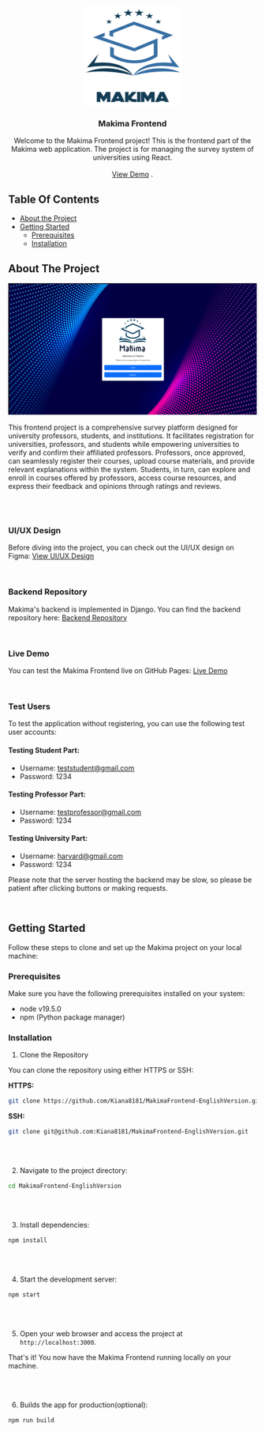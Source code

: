 <br/>
<p align="center">
  <a href="https://github.com/Kiana81/MakimaFrontend-EnglishVersion">
    <img src="images/logo.png" alt="Logo" width="200" height="200">
  </a>

  <h3 align="center">Makima Frontend</h3>

  <p align="center">
    Welcome to the Makima Frontend project! This is the frontend part of the Makima web application. The project is for managing the survey system of universities using React.
    <br/>
    <br/>
    <a href="https://kiana8181.github.io/MakimaFrontend-EnglishVersion/">View Demo</a>
    .
  </p>
</p>



## Table Of Contents

* [About the Project](#about-the-project)
* [Getting Started](#getting-started)
  * [Prerequisites](#prerequisites)
  * [Installation](#installation)

## About The Project

![Screen Shot](images/screenshot.png)

This frontend project is a comprehensive survey platform designed for university professors, students, and institutions. It facilitates registration for universities, professors, and students while empowering universities to verify and confirm their affiliated professors. Professors, once approved, can seamlessly register their courses, upload course materials, and provide relevant explanations within the system. Students, in turn, can explore and enroll in courses offered by professors, access course resources, and express their feedback and opinions through ratings and reviews.

<br />
<br />

### UI/UX Design
Before diving into the project, you can check out the UI/UX design on Figma:
[View UI/UX Design](https://www.figma.com/file/0JEMhd6QNeWV94zptakUsI/Makima-English-version?type=design&node-id=0%3A1&mode=design&t=eToksLOJVGmsvtuS-1)

<br />

### Backend Repository
Makima's backend is implemented in Django. You can find the backend repository here:
[Backend Repository](https://github.com/Kiana8181/MakimaBackend-EnglishVersion)

<br />

### Live Demo
You can test the Makima Frontend live on GitHub Pages:
[Live Demo](https://kiana8181.github.io/MakimaFrontend-EnglishVersion/)

<br />

### Test Users
To test the application without registering, you can use the following test user accounts:

#### Testing Student Part:
- Username: teststudent@gmail.com
- Password: 1234

#### Testing Professor Part:
- Username: testprofessor@gmail.com
- Password: 1234

#### Testing University Part:
- Username: harvard@gmail.com
- Password: 1234

Please note that the server hosting the backend may be slow, so please be patient after clicking buttons or making requests.

<br />

## Getting Started

Follow these steps to clone and set up the Makima project on your local machine:

### Prerequisites

Make sure you have the following prerequisites installed on your system:

- node v19.5.0
- npm (Python package manager)

### Installation

1. Clone the Repository

You can clone the repository using either HTTPS or SSH:

**HTTPS:**
```sh
git clone https://github.com/Kiana8181/MakimaFrontend-EnglishVersion.git
```

**SSH:**
```sh
git clone git@github.com:Kiana8181/MakimaFrontend-EnglishVersion.git
```

<br/>
<br/>

2. Navigate to the project directory:

```sh
cd MakimaFrontend-EnglishVersion
```

<br/>
<br/>

3. Install dependencies:

```sh
npm install
```

<br/>
<br/>

4. Start the development server:

```sh
npm start
```
<br/>
<br/>

5. Open your web browser and access the project at `http://localhost:3000`.

That's it! You now have the Makima Frontend running locally on your machine.

<br/>
<br/>

6. Builds the app for production(optional):

```sh
npm run build

```
